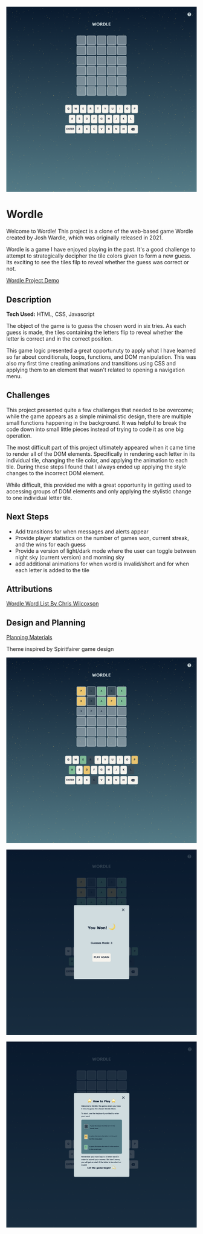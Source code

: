 ![Wordle board of 30 empty tiles, a qwerty keyboard in the middle of the page and a help button in the top right corner](./image/wordleGameStart.png)

# Wordle
Welcome to Wordle! This project is a clone of the web-based game Wordle created by Josh Wardle, which was originally released in 2021. 

Wordle is a game I have enjoyed playing in the past. It's a good challenge to attempt to strategically decipher the tile colors given to form a new guess. Its exciting to see the tiles filp to reveal whether the guess was correct or not.

[Wordle Project Demo](https://erlopez11.github.io/wordle/)

## Description

**Tech Used:** HTML, CSS, Javascript 

The object of the game is to guess the chosen word in six tries. As each guess is made, the tiles containing the letters flip to reveal whether the letter is correct and in the correct position.

This game logic presented a great opportunuty to apply what I have learned so far about conditionals, loops, functions, and DOM manipulation. This was also my first time creating animations and transitions using CSS and applying them to an element that wasn't related to opening a navigation menu.

## Challenges
This project presented quite a few challenges that needed to be overcome; while the game appears as a simple minimalistic design, there are multiple small functions happening in the background. It was helpful to break the code down into small little pieces instead of trying to code it as one big operation.

The most difficult part of this project ultimately appeared when it came time to render all of the DOM elements. Specifically in rendering each letter in its individual tile, changing the tile color, and applying  the animation to each tile. During these steps I found that I always ended up applying the style changes to the incorrect DOM element. 

While difficult, this provided me with a great opportunity in getting used to accessing groups of DOM elements and only applying the stylistic change to one individual letter tile.

## Next Steps
* Add transitions for when messages and alerts appear
* Provide player statistics on the number of games won, current streak, and the wins for each guess 
* Provide a version of light/dark mode where the user can toggle between night sky (current version) and morning sky
* add additional animations for when word is invalid/short and for when each letter is added to the tile 

## Attributions
[Wordle Word List By Chris Wilcoxson](https://gist.github.com/slushman/34e60d6bc479ac8fc698df8c226e4264)

## Design and Planning

[Planning Materials](https://docs.google.com/document/d/1mLs6CIeiKNC5eX4JwyEttRVNlzfVewnrKMt08Re2yvU/edit?usp=sharing)

Theme inspired by Spiritfairer game design

![A wordle game in play with 'place' and 'drape' as the first two guesses and 'spa' in the thrid row](./image/wordleGamePlay.png)

![A message overlayed on top of the game board that says 'You Win! Guesses Made: 3' and a  play button](./image/wordleWinMessage.png)

![A message explaing the steps to play Wordle and how to win](./image/wordleHowTo.png)